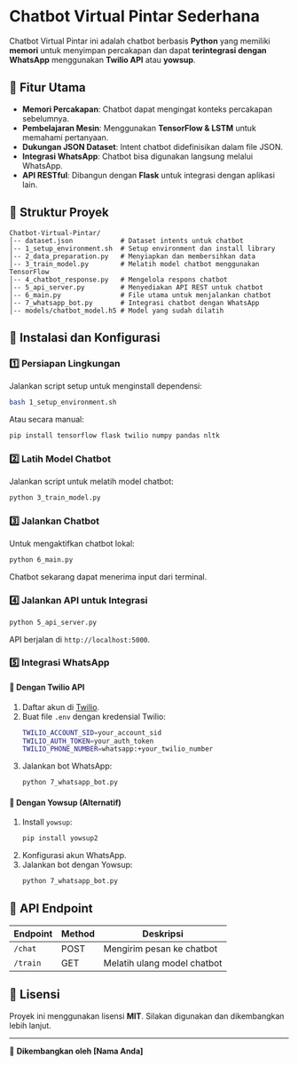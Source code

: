 # Chatbot Virtual Pintar Sederhana

Chatbot Virtual Pintar ini adalah chatbot berbasis **Python** yang memiliki **memori** untuk menyimpan percakapan dan dapat **terintegrasi dengan WhatsApp** menggunakan **Twilio API** atau **yowsup**.

## 🚀 Fitur Utama

- **Memori Percakapan**: Chatbot dapat mengingat konteks percakapan sebelumnya.
- **Pembelajaran Mesin**: Menggunakan **TensorFlow & LSTM** untuk memahami pertanyaan.
- **Dukungan JSON Dataset**: Intent chatbot didefinisikan dalam file JSON.
- **Integrasi WhatsApp**: Chatbot bisa digunakan langsung melalui WhatsApp.
- **API RESTful**: Dibangun dengan **Flask** untuk integrasi dengan aplikasi lain.

## 📂 Struktur Proyek

```
Chatbot-Virtual-Pintar/
│-- dataset.json            # Dataset intents untuk chatbot
│-- 1_setup_environment.sh  # Setup environment dan install library
│-- 2_data_preparation.py   # Menyiapkan dan membersihkan data
│-- 3_train_model.py        # Melatih model chatbot menggunakan TensorFlow
│-- 4_chatbot_response.py   # Mengelola respons chatbot
│-- 5_api_server.py         # Menyediakan API REST untuk chatbot
│-- 6_main.py               # File utama untuk menjalankan chatbot
│-- 7_whatsapp_bot.py       # Integrasi chatbot dengan WhatsApp
│-- models/chatbot_model.h5 # Model yang sudah dilatih
```

## 🔧 Instalasi dan Konfigurasi

### 1️⃣ Persiapan Lingkungan

Jalankan script setup untuk menginstall dependensi:

```sh
bash 1_setup_environment.sh
```

Atau secara manual:

```sh
pip install tensorflow flask twilio numpy pandas nltk
```

### 2️⃣ Latih Model Chatbot

Jalankan script untuk melatih model chatbot:

```sh
python 3_train_model.py
```

### 3️⃣ Jalankan Chatbot

Untuk mengaktifkan chatbot lokal:

```sh
python 6_main.py
```

Chatbot sekarang dapat menerima input dari terminal.

### 4️⃣ Jalankan API untuk Integrasi

```sh
python 5_api_server.py
```

API berjalan di `http://localhost:5000`.

### 5️⃣ Integrasi WhatsApp

#### 🔹 Dengan Twilio API

1. Daftar akun di [Twilio](https://www.twilio.com/whatsapp).
2. Buat file `.env` dengan kredensial Twilio:
   ```sh
   TWILIO_ACCOUNT_SID=your_account_sid
   TWILIO_AUTH_TOKEN=your_auth_token
   TWILIO_PHONE_NUMBER=whatsapp:+your_twilio_number
   ```
3. Jalankan bot WhatsApp:
   ```sh
   python 7_whatsapp_bot.py
   ```

#### 🔹 Dengan Yowsup (Alternatif)

1. Install `yowsup`:
   ```sh
   pip install yowsup2
   ```
2. Konfigurasi akun WhatsApp.
3. Jalankan bot dengan Yowsup:
   ```sh
   python 7_whatsapp_bot.py
   ```

## 📌 API Endpoint

| Endpoint | Method | Deskripsi                   |
| -------- | ------ | --------------------------- |
| `/chat`  | POST   | Mengirim pesan ke chatbot   |
| `/train` | GET    | Melatih ulang model chatbot |

## 📜 Lisensi

Proyek ini menggunakan lisensi **MIT**. Silakan digunakan dan dikembangkan lebih lanjut.

---

🎯 **Dikembangkan oleh [Nama Anda]**
